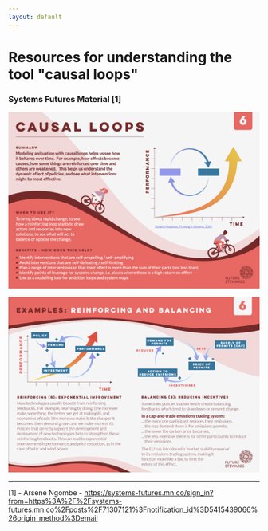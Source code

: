 ```yaml
---
layout: default
---
```

# Resources for understanding the tool "causal loops"


### Systems Futures Material [1]
![](media/cleanshot_2024-11-05-at-09-13-49@2x.png)

![](media/cleanshot_2024-11-05-at-09-14-36@2x.png)



_______

[1] - Arsene Ngombe - https://systems-futures.mn.co/sign_in?from=https%3A%2F%2Fsystems-futures.mn.co%2Fposts%2F71307121%3Fnotification_id%3D5415439066%26origin_method%3Demail

